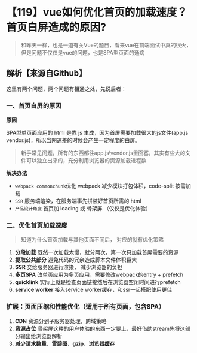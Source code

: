 # 【119】vue如何优化首页的加载速度？首页白屏造成的原因?

> 和昨天一样，也是一道有关Vue的题目，看来vue在前端面试中真的很火，但是问题不仅仅是vue的问题，也是SPA型页面的通病

## 解析【来源自Github】
这里有两个问题，两个问题有相通之处，先说后者：
### 一、首页白屏的原因

**原因**

SPA型单页面应用的 html 是靠 js 生成，因为首屏需要加载很大的js文件(app.js vendor.js)，所以当网速差的时候会产生一定程度的白屏。

> 新手常见问题，所有的东西都往app.js\vendor.js里面塞，其实有些大的文件可以独立出来的，充分利用浏览器的资源加载进程数

**解决办法**

- `webpack commonchunk`优化 webpack 减少模块打包体积，code-split 按需加载
- `SSR` 服务端渲染，在服务端事先拼装好首页所需的 html
- `产品设计角度` 首页加 loading 或 骨架屏 （仅仅是优化体验）


### 二、优化首页加载速度

> 知道为什么首页加载与其他页面不同后， 对应的就有优化策略
 
1. **分段加载** 既然一次加载太慢，就分两次，第一次只加载首屏需要的资源
2. **提取公共部分** 避免代码的冗余造成脚本文件体积巨大
3. **SSR** 交给服务器进行渲染， 减少浏览器的负担
4. **多页SPA** 改单页应用为多页应用，需要修改webpack的entry  + prefetch
6. **quicklink** 实际上就是检查页面链接然后在浏览器空闲时间进行prefetch
7. **service worker** 接入service worker缓存，和ssr一起搭配使用更佳

### 扩展：页面压缩和性能优化（适用于所有页面，包含SPA）

1. **CDN** 资源分到子服务器处理，跨域策略
2.  **资源占位** 骨架屏这种的用户体验的东西一定要上，最好借助stream先将这部分输出给浏览器解析
3.  **减少请求数量**、**雪碧图**、**gzip**、**浏览器缓存**